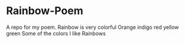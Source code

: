 # Rainbow-Poem
A repo for my poem.
Rainbow is very colorful
Orange indigo red yellow green 
Some of the colors 
I like Rainbows
